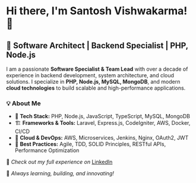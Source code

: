 # Hi there, I'm Santosh Vishwakarma! 👋

## 🚀 Software Architect | Backend Specialist | PHP, Node.js

I am a passionate **Software Specialist & Team Lead** with over a decade of experience in backend development, system architecture, and cloud solutions. I specialize in **PHP, Node.js, MySQL, MongoDB**, and modern **cloud technologies** to build scalable and high-performance applications.

### 💡 About Me
- 🔧 **Tech Stack:** PHP, Node.js, JavaScript, TypeScript, MySQL, MongoDB
- 🏗 **Frameworks & Tools:** Laravel, Express.js, CodeIgniter, AWS, Docker, CI/CD
- 📡 **Cloud & DevOps:** AWS, Microservices, Jenkins, Nginx, OAuth2, JWT
- 🎯 **Best Practices:** Agile, TDD, SOLID Principles, RESTful APIs, Performance Optimization

📌 *Check out my full experience on* [LinkedIn](https://www.linkedin.com/in/santosh-vishwakarma-32923462) 

🚀 *Always learning, building, and innovating!*
<!---
sunnymumbai25/sunnymumbai25 is a ✨ special ✨ repository because its `README.md` (this file) appears on your GitHub profile.
You can click the Preview link to take a look at your changes.
--->
